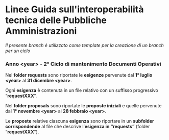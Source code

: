 # Linee Guida sull'interoperabilità tecnica delle Pubbliche Amministrazioni 

*Il presente branch è utilizzato come template per la creazione di un branch per un  ciclo*

### Anno \<year> - 2° Ciclo di mantenimento Documenti Operativi

Nel **folder requests** sono riportate le **esigenze** pervenute dal **1° luglio \<year>** al **31 dicembre \<year>**. 

Ogni **esigenza** è contenuta in un file relativo con un suffisso progressivo “**requestXXX**”.

Nel **folder proposals**  sono riportate le **proposte iniziali**  e quelle pervenute dal **1° novembre \<year>** al  **28 febbraio \<year>**.

Le **proposte** relative ciascuna **esigenza** sono riportare in un **subfolder** **corrispondende** al file che descrive l’**esigenza in “requests”** (folder “**requestXXX**”).

